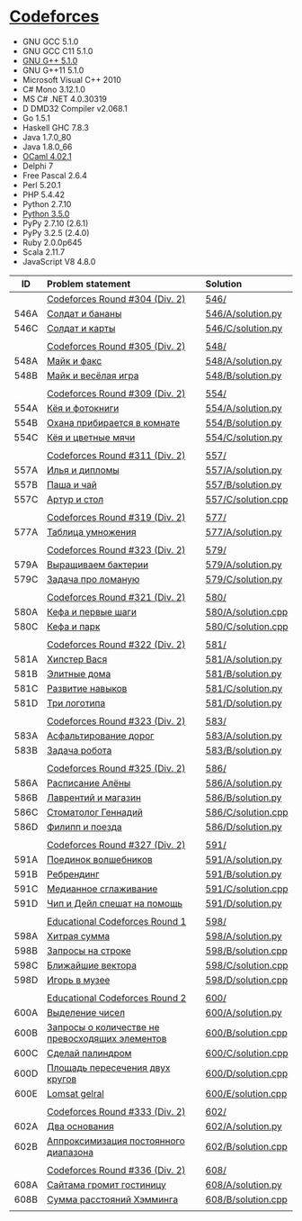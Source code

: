 # [Codeforces](http://codeforces.com/)

- GNU GCC 5.1.0
- GNU GCC C11 5.1.0
- [GNU G++ 5.1.0](c++.md)
- GNU G++11 5.1.0
- Microsoft Visual C++ 2010
- C# Mono 3.12.1.0
- MS C# .NET 4.0.30319
- D DMD32 Compiler v2.068.1
- Go 1.5.1
- Haskell GHC 7.8.3
- Java 1.7.0_80
- Java 1.8.0_66
- [OCaml 4.02.1](ocaml.md)
- Delphi 7
- Free Pascal 2.6.4
- Perl 5.20.1
- PHP 5.4.42
- Python 2.7.10
- [Python 3.5.0](python.md)
- PyPy 2.7.10 (2.6.1)
- PyPy 3.2.5 (2.4.0)
- Ruby 2.0.0p645
- Scala 2.11.7
- JavaScript V8 4.8.0

| ID   | Problem statement                                                                                 | Solution                                   |
|:----:|:--------------------------------------------------------------------------------------------------|:-------------------------------------------|
|      | [Codeforces Round #304 (Div. 2)](http://codeforces.com/contest/546)                               | [546/](546/)                               |
| 546A | [Солдат и бананы                                   ](http://codeforces.com/contest/546/problem/A) | [546/A/solution.py](546/A/solution.py)     |
| 546C | [Солдат и карты                                    ](http://codeforces.com/contest/546/problem/C) | [546/C/solution.py](546/C/solution.py)     |
|      |                                                                                                   |                                            |
|      | [Codeforces Round #305 (Div. 2)](http://codeforces.com/contest/548)                               | [548/](548/)                               |
| 548A | [Майк и факс                                       ](http://codeforces.com/contest/548/problem/A) | [548/A/solution.py](548/A/solution.py)     |
| 548B | [Майк и весёлая игра                               ](http://codeforces.com/contest/548/problem/B) | [548/B/solution.py](548/B/solution.py)     |
|      |                                                                                                   |                                            |
|      | [Codeforces Round #309 (Div. 2)](http://codeforces.com/contest/554)                               | [554/](554/)                               |
| 554A | [Кёя и фотокниги                                   ](http://codeforces.com/contest/554/problem/A) | [554/A/solution.py](554/A/solution.py)     |
| 554B | [Охана прибирается в комнате                       ](http://codeforces.com/contest/554/problem/B) | [554/B/solution.py](554/B/solution.py)     |
| 554C | [Кёя и цветные мячи                                ](http://codeforces.com/contest/554/problem/C) | [554/C/solution.py](554/C/solution.py)     |
|      |                                                                                                   |                                            |
|      | [Codeforces Round #311 (Div. 2)](http://codeforces.com/contest/557)                               | [557/](557/)                               |
| 557A | [Илья и дипломы                                    ](http://codeforces.com/contest/557/problem/A) | [557/A/solution.py](557/A/solution.py)     |
| 557B | [Паша и чай                                        ](http://codeforces.com/contest/557/problem/B) | [557/B/solution.py](557/B/solution.py)     |
| 557C | [Артур и стол                                      ](http://codeforces.com/contest/557/problem/C) | [557/C/solution.cpp](557/C/solution.cpp)   |
|      |                                                                                                   |                                            |
|      | [Codeforces Round #319 (Div. 2)](http://codeforces.com/contest/577)                               | [577/](577/)                               |
| 577A | [Таблица умножения                                 ](http://codeforces.com/contest/577/problem/A) | [577/A/solution.py](577/A/solution.py)     |
|      |                                                                                                   |                                            |
|      | [Codeforces Round #323 (Div. 2)](http://codeforces.com/contest/579)                               | [579/](579/)                               |
| 579A | [Выращиваем бактерии                               ](http://codeforces.com/contest/579/problem/A) | [579/A/solution.py](579/A/solution.py)     |
| 579C | [Задача про ломаную                                ](http://codeforces.com/contest/579/problem/C) | [579/C/solution.py](579/C/solution.py)     |
|      |                                                                                                   |                                            |
|      | [Codeforces Round #321 (Div. 2)](http://codeforces.com/contest/580)                               | [580/](580/)                               |
| 580A | [Кефа и первые шаги                                ](http://codeforces.com/contest/580/problem/A) | [580/A/solution.cpp](580/A/solution.cpp)   |
| 580C | [Кефа и парк                                       ](http://codeforces.com/contest/580/problem/C) | [580/C/solution.cpp](580/C/solution.cpp)   |
|      |                                                                                                   |                                            |
|      | [Codeforces Round #322 (Div. 2)](http://codeforces.com/contest/581)                               | [581/](581/)                               |
| 581A | [Хипстер Вася                                      ](http://codeforces.com/contest/581/problem/A) | [581/A/solution.py](581/A/solution.py)     |
| 581B | [Элитные дома                                      ](http://codeforces.com/contest/581/problem/B) | [581/B/solution.py](581/B/solution.py)     |
| 581C | [Развитие навыков                                  ](http://codeforces.com/contest/581/problem/C) | [581/C/solution.py](581/C/solution.py)     |
| 581D | [Три логотипа                                      ](http://codeforces.com/contest/581/problem/D) | [581/D/solution.py](581/D/solution.py)     |
|      |                                                                                                   |                                            |
|      | [Codeforces Round #323 (Div. 2)](http://codeforces.com/contest/583)                               | [583/](583/)                               |
| 583A | [Асфальтирование дорог                             ](http://codeforces.com/contest/583/problem/A) | [583/A/solution.py](583/A/solution.py)     |
| 583B | [Задача робота                                     ](http://codeforces.com/contest/583/problem/B) | [583/B/solution.py](583/B/solution.py)     |
|      |                                                                                                   |                                            |
|      | [Codeforces Round #325 (Div. 2)](http://codeforces.com/contest/586)                               | [586/](586/)                               |
| 586A | [Расписание Алёны                                  ](http://codeforces.com/contest/586/problem/A) | [586/A/solution.py](586/A/solution.py)     |
| 586B | [Лаврентий и магазин                               ](http://codeforces.com/contest/586/problem/B) | [586/B/solution.py](586/B/solution.py)     |
| 586C | [Стоматолог Геннадий                               ](http://codeforces.com/contest/586/problem/C) | [586/C/solution.cpp](586/C/solution.cpp)   |
| 586D | [Филипп и поезда                                   ](http://codeforces.com/contest/586/problem/D) | [586/D/solution.py](586/D/solution.py)     |
|      |                                                                                                   |                                            |
|      | [Codeforces Round #327 (Div. 2)](http://codeforces.com/contest/591)                               | [591/](591/)                               |
| 591A | [Поединок волшебников                              ](http://codeforces.com/contest/591/problem/A) | [591/A/solution.py](591/A/solution.py)     |
| 591B | [Ребрендинг                                        ](http://codeforces.com/contest/591/problem/B) | [591/B/solution.py](591/B/solution.py)     |
| 591C | [Медианное сглаживание                             ](http://codeforces.com/contest/591/problem/C) | [591/C/solution.cpp](591/C/solution.cpp)   |
| 591D | [Чип и Дейл спешат на помощь                       ](http://codeforces.com/contest/591/problem/D) | [591/D/solution.py](591/D/solution.py)     |
|      |                                                                                                   |                                            |
|      | [Educational Codeforces Round 1](http://codeforces.com/contest/598)                               | [598/](598/)                               |
| 598A | [Хитрая сумма                                      ](http://codeforces.com/contest/598/problem/A) | [598/A/solution.py](598/A/solution.py)     |
| 598B | [Запросы на строке                                 ](http://codeforces.com/contest/598/problem/B) | [598/B/solution.cpp](598/B/solution.cpp)   |
| 598C | [Ближайшие вектора                                 ](http://codeforces.com/contest/598/problem/C) | [598/C/solution.cpp](598/C/solution.cpp)   |
| 598D | [Игорь в музее                                     ](http://codeforces.com/contest/598/problem/D) | [598/D/solution.cpp](598/D/solution.cpp)   |
|      |                                                                                                   |                                            |
|      | [Educational Codeforces Round 2](http://codeforces.com/contest/600)                               | [600/](600/)                               |
| 600A | [Выделение чисел                                   ](http://codeforces.com/contest/600/problem/A) | [600/A/solution.py](600/A/solution.py)     |
| 600B | [Запросы о количестве не превосходящих элементов   ](http://codeforces.com/contest/600/problem/B) | [600/B/solution.cpp](600/B/solution.cpp)   |
| 600C | [Сделай палиндром                                  ](http://codeforces.com/contest/600/problem/C) | [600/C/solution.cpp](600/C/solution.cpp)   |
| 600D | [Площадь пересечения двух кругов                   ](http://codeforces.com/contest/600/problem/D) | [600/D/solution.cpp](600/D/solution.cpp)   |
| 600E | [Lomsat gelral                                     ](http://codeforces.com/contest/600/problem/E) | [600/E/solution.cpp](600/E/solution.cpp)   |
|      |                                                                                                   |                                            |
|      | [Codeforces Round #333 (Div. 2)](http://codeforces.com/contest/602)                               | [602/](602/)                               |
| 602A | [Два основания                                     ](http://codeforces.com/contest/602/problem/A) | [602/A/solution.py](602/A/solution.py)     |
| 602B | [Аппроксимизация постоянного диапазона             ](http://codeforces.com/contest/602/problem/B) | [602/B/solution.cpp](602/B/solution.cpp)   |
|      |                                                                                                   |                                            |
|      | [Codeforces Round #336 (Div. 2)](http://codeforces.com/contest/608)                               | [608/](608/)                               |
| 608A | [Сайтама громит гостиницу                          ](http://codeforces.com/contest/608/problem/A) | [608/A/solution.py](608/A/solution.py)     |
| 608B | [Сумма расстояний Хэмминга                         ](http://codeforces.com/contest/608/problem/B) | [608/B/solution.cpp](608/B/solution.cpp)   |
|      |                                                                                                   |                                            |
